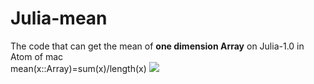 # Julia-mean
The code that can get the mean of **one dimension Array** on Julia-1.0 in Atom of mac  
mean(x::Array)=sum(x)/length(x)
![](/Users/longjiali/Desktop/m1.png)
